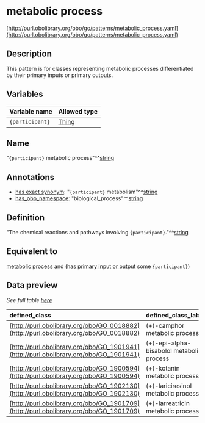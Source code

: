 # metabolic process

[http://purl.obolibrary.org/obo/go/patterns/metabolic_process.yaml](http://purl.obolibrary.org/obo/go/patterns/metabolic_process.yaml)

## Description

This pattern is for classes representing metabolic processes differentiated by their primary inputs or primary outputs.




## Variables

| Variable name | Allowed type |
|:--------------|:-------------|
| `{participant}` | [Thing](http://www.w3.org/2002/07/owl#Thing) |

## Name

"`{participant}` metabolic process"^^[string](http://www.w3.org/2001/XMLSchema#string)

## Annotations

- [has exact synonym](http://www.geneontology.org/formats/oboInOwl#hasExactSynonym): "`{participant}` metabolism"^^[string](http://www.w3.org/2001/XMLSchema#string)
- [has_obo_namespace](http://www.geneontology.org/formats/oboInOwl#hasOBONamespace): "biological_process"^^[string](http://www.w3.org/2001/XMLSchema#string)

## Definition

"The chemical reactions and pathways involving `{participant}`."^^[string](http://www.w3.org/2001/XMLSchema#string)

## Equivalent to

[metabolic process](http://purl.obolibrary.org/obo/GO_0008152)  and ([has primary input or output](http://purl.obolibrary.org/obo/RO_0004007) some `{participant}`)







## Data preview

*See full table [here](https://github.com/geneontology/go-ontology/tree/master/src/design_patterns/metabolic_process.tsv)*

| defined_class | defined_class_label | participant | participant_label |
|:--|:--|:--|:--|
| [http://purl.obolibrary.org/obo/GO_0018882](http://purl.obolibrary.org/obo/GO_0018882) | (+)-camphor metabolic process | [http://purl.obolibrary.org/obo/CHEBI_15396](http://purl.obolibrary.org/obo/CHEBI_15396) | (R)-camphor |
| [http://purl.obolibrary.org/obo/GO_1901941](http://purl.obolibrary.org/obo/GO_1901941) | (+)-epi-alpha-bisabolol metabolic process | [http://purl.obolibrary.org/obo/CHEBI_68658](http://purl.obolibrary.org/obo/CHEBI_68658) | (+)-epi-alpha-bisabolol |
| [http://purl.obolibrary.org/obo/GO_1900594](http://purl.obolibrary.org/obo/GO_1900594) | (+)-kotanin metabolic process | [http://purl.obolibrary.org/obo/CHEBI_64454](http://purl.obolibrary.org/obo/CHEBI_64454) | (+)-kotanin |
| [http://purl.obolibrary.org/obo/GO_1902130](http://purl.obolibrary.org/obo/GO_1902130) | (+)-lariciresinol metabolic process | [http://purl.obolibrary.org/obo/CHEBI_67246](http://purl.obolibrary.org/obo/CHEBI_67246) | (+)-lariciresinol |
| [http://purl.obolibrary.org/obo/GO_1901709](http://purl.obolibrary.org/obo/GO_1901709) | (+)-larreatricin metabolic process | [http://purl.obolibrary.org/obo/CHEBI_67153](http://purl.obolibrary.org/obo/CHEBI_67153) | (+)-larreatricin |

